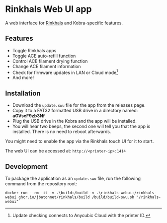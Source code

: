 # Rinkhals Web UI app

A web interface for [Rinkhals](https://github.com/jbatonnet/Rinkhals) and Kobra-specific features.

## Features

- Toggle Rinkhals apps
- Toggle ACE auto-refill function
- Control ACE filament drying function
- Change ACE filament information
- Check for firmware updates in LAN or Cloud mode[^1]
- And more!

[^1]: Update checking connects to Anycubic Cloud with the printer ID.

## Installation

- Download the `update.swu` file for the app from the releases page.
- Copy it to a FAT32 formatted USB drive in a directory named: **aGVscF9zb3Nf**
- Plug the USB drive in the Kobra and the app will be installed.
- You will hear two beeps, the second one will tell you that the app is installed. There is no need to reboot afterwards.

You might need to enable the app via the Rinkhals touch UI for it to start.

The web UI can be accessed at: `http://<printer-ip>:1414`

## Development

To package the application as an `update.swu` file, run the following command from the repository root:

```
docker run --rm -it -v .\build:/build -v .\rinkhals-webui:/rinkhals-webui ghcr.io/jbatonnet/rinkhals/build /build/build-swu.sh "/rinkhals-webui"
```
